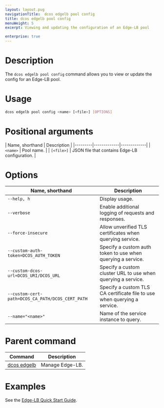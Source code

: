 ```yaml
---
layout: layout.pug
navigationTitle:  dcos edgelb pool config
title: dcos edgelb pool config
menuWeight: 5
excerpt: Viewing and updating the configuration of an Edge-LB pool

enterprise: true
---
```



# Description
The `dcos edgelb pool config` command allows you to view or update the config for an Edge-LB pool.

# Usage

```bash
dcos edgelb pool config <name> [<file>] [OPTIONS]
```

# Positional arguments

| Name, shorthand | Description |
|---------|-------------|-------------|
| `<name>`   |  Pool name. |
| `[<file>]`   |   JSON file that contains Edge-LB configuration.  |

# Options

| Name, shorthand |  Description |
|---------|------------|
| `--help, h`   |  Display usage. |
| `--verbose`   |  Enable additional logging of requests and responses. |
| `--force-insecure`   |  Allow unverified TLS certificates when querying service. |
| `--custom-auth-token=DCOS_AUTH_TOKEN`   |   Specify a custom auth token to use when querying a service. |
| `--custom-dcos-url=DCOS_URI/DCOS_URL`   |  Specify a custom cluster URL to use when querying a service. |
| `--custom-cert-path=DCOS_CA_PATH/DCOS_CERT_PATH`   |   Specify a custom TLS CA certificate file to use when querying a service. |
| `--name="<name>"`   |  Name of the service instance to query. |

# Parent command

| Command | Description |
|---------|-------------|
| [dcos edgelb](/1.11/cli/command-reference/dcos-edgelb/) |  Manage Edge-LB. |

# Examples

See the [Edge-LB Quick Start Guide](/services/edge-lb/1.0/).

